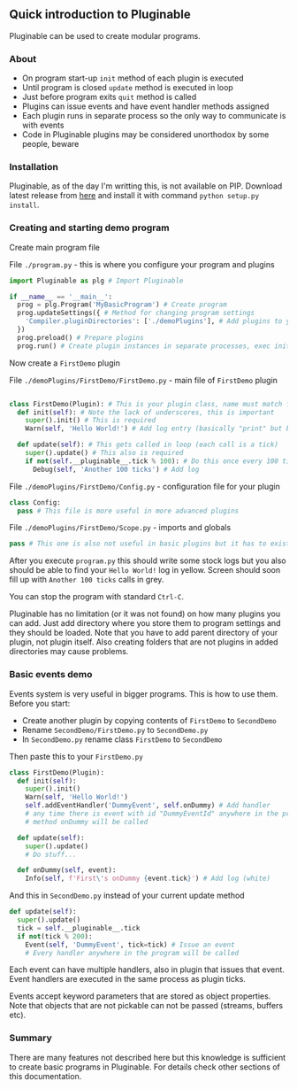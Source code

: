 ## Quick introduction to Pluginable
Pluginable can be used to create modular programs.


### About
- On program start-up `init` method of each plugin is executed
- Until program is closed `update` method is executed in loop
- Just before program exits `quit` method is called
- Plugins can issue events and have event handler methods assigned
- Each plugin runs in separate process so the only way to communicate is with events
- Code in Pluginable plugins may be considered unorthodox by some people, beware


### Installation
Pluginable, as of the day I'm writting this, is not available on PIP.
Download latest release from [here](https://github.com/Jakub21/Pluginable/releases)
and install it with command `python setup.py install`.


### Creating and starting demo program

Create main program file

File `./program.py` - this is where you configure your program and plugins
```python
import Pluginable as plg # Import Pluginable

if __name__ == '__main__':
  prog = plg.Program('MyBasicProgram') # Create program
  prog.updateSettings({ # Method for changing program settings
    'Compiler.pluginDirectories': ['./demoPlugins'], # Add plugins to your program
  })
  prog.preload() # Prepare plugins
  prog.run() # Create plugin instances in separate processes, exec init and start loop

```

Now create a `FirstDemo` plugin

File `./demoPlugins/FirstDemo/FirstDemo.py` - main file of `FirstDemo` plugin
```python

class FirstDemo(Plugin): # This is your plugin class, name must match file and directory names
  def init(self): # Note the lack of underscores, this is important
    super().init() # This is required
    Warn(self, 'Hello World!') # Add log entry (basically "print" but better)

  def update(self): # This gets called in loop (each call is a tick)
    super().update() # This also is required
    if not(self.__pluginable__.tick % 100): # Do this once every 100 ticks
      Debug(self, 'Another 100 ticks') # Add log

```

File `./demoPlugins/FirstDemo/Config.py` - configuration file for your plugin
```python
class Config:
  pass # This file is more useful in more advanced plugins
```

File `./demoPlugins/FirstDemo/Scope.py` - imports and globals
```python
pass # This one is also not useful in basic plugins but it has to exist
```

After you execute `program.py` this should write some stock logs but you also should be able to find your `Hello World!` log in yellow. Screen should soon fill up with `Another 100 ticks` calls in grey.

You can stop the program with standard `Ctrl-C`.

Pluginable has no limitation (or it was not found) on how many plugins you can add.
Just add directory where you store them to program settings and they should be loaded.
Note that you have to add parent directory of your plugin, not plugin itself.
Also creating folders that are not plugins in added directories may cause problems.


### Basic events demo

Events system is very useful in bigger programs. This is how to use them.
Before you start:
- Create another plugin by copying contents of `FirstDemo` to `SecondDemo`
- Rename `SecondDemo/FirstDemo.py` to `SecondDemo.py`
- In `SecondDemo.py` rename class `FirstDemo` to `SecondDemo`

Then paste this to your `FirstDemo.py`
```python
class FirstDemo(Plugin):
  def init(self):
    super().init()
    Warn(self, 'Hello World!')
    self.addEventHandler('DummyEvent', self.onDummy) # Add handler
    # any time there is event with id "DummyEventId" anywhere in the program
    # method onDummy will be called

  def update(self):
    super().update()
    # Do stuff...

  def onDummy(self, event):
    Info(self, f'First\'s onDummy {event.tick}') # Add log (white)

```

And this in `SecondDemo.py` instead of your current update method
```python
def update(self):
  super().update()
  tick = self.__pluginable__.tick
  if not(tick % 200):
    Event(self, 'DummyEvent', tick=tick) # Issue an event
    # Every handler anywhere in the program will be called
```

Each event can have multiple handlers, also in plugin that issues that event.
Event handlers are executed in the same process as plugin ticks.

Events accept keyword parameters that are stored as object properties.
Note that objects that are not pickable can not be passed (streams, buffers etc).


### Summary
There are many features not described here but this knowledge is sufficient
to create basic programs in Pluginable.
For details check other sections of this documentation.
